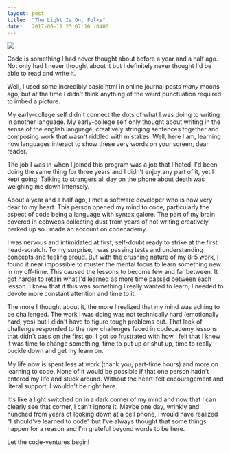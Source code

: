 ```yaml
---
layout: post
title:  "The Light Is On, Folks"
date:   2017-06-11 23:07:16 -0400
---
```


<img align="middle" src="http://i.imgur.com/g7QSvSV.jpg">

Code is something I had never thought about before a year and a half ago. Not only had I never thought about it but I definitely never thought I'd be able to read and write it.

Well, I used some incredibly basic html in online journal posts <i>many</i> moons ago, but at the time I didn't think anything of the weird punctuation required to imbed a picture.

My early-college self didn't connect the dots of what I was doing to writing in another language. My early-college self only thought about writing in the sense of the english language, creatively stringing sentences together and composing work that wasn't riddled with mistakes. Well, here I am, learning how languages interact to show these very words on your screen, dear reader.

The job I was in when I joined this program was a job that I hated. I'd been doing the same thing for three years and I didn't enjoy any part of it, yet I kept going. Talking to strangers all day on the phone about death was weighing me down intensely.

About a year and a half ago, I met a software developer who is now very dear to my heart. This person opened my mind to code, particularly the aspect of code being a language with syntax galore. The part of my brain covered in cobwebs collecting dust from years of not writing creatively perked up so I made an account on codecademy.

I was nervous and intimidated at first, self-doubt ready to strike at the first head-scratch. To my surprise, I was passing tests and understanding concepts and feeling proud. But with the crushing nature of my 8-5 work, I found it near impossible to muster the mental focus to learn something new in my off-time. This caused the lessons to become few and far between. It got harder to retain what I'd learned as more time passed between each lesson. I knew that if this was something I really wanted to learn, I needed to devote more constant attention and time to it. 

The more I thought about it, the more I realized that my mind was aching to be challenged. The work I was doing was not technically hard (emotionally hard, yes) but I didn't have to figure tough problems out. That lack of challenge responded to the new challenges faced in codecademy lessons that didn't pass on the first go. I got so frustrated with how I felt that I knew it was time to change something, time to put up or shut up, time to really buckle down and get my learn on.

My life now is spent less at work (thank you, part-time hours) and more on learning to code. None of it would be possible if that one person hadn't entered my life and stuck around. Without the heart-felt encouragement and literal support, I wouldn't be right here.

It's like a light switched on in a dark corner of my mind and now that I can clearly see that corner, I can't ignore it. Maybe one day, wrinkly and hunched from years of looking down at a cell phone, I would have realized "I should've learned to code" but I've always thought that some things happen for a reason and I'm grateful beyond words to be here.

Let the code-ventures begin!
